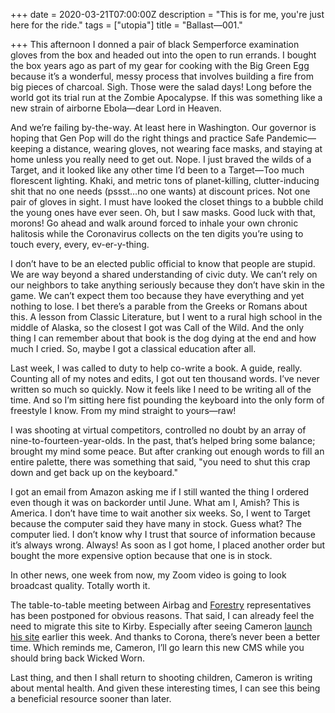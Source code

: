 +++
date = 2020-03-21T07:00:00Z
description = "This is for me, you're just here for the ride."
tags = ["utopia"]
title = "Ballast—001."

+++
This afternoon I donned a pair of black Semperforce examination gloves from the box and headed out into the open to run errands. I bought the box years ago as part of my gear for cooking with the Big Green Egg because it’s a wonderful, messy process that involves building a fire from big pieces of charcoal. Sigh. Those were the salad days! Long before the world got its trial run at the Zombie Apocalypse. If this was something like a new strain of airborne Ebola—dear Lord in Heaven.

And we’re failing by-the-way. At least here in Washington. Our governor is hoping that Gen Pop will do the right things and practice Safe Pandemic—keeping a distance, wearing gloves, not wearing face masks, and staying at home unless you really need to get out. Nope. I just braved the wilds of a Target, and it looked like any other time I’d been to a Target—Too much florescent lighting. Khaki, and metric tons of planet-killing, clutter-inducing shit that no one needs (pssst…no one wants) at discount prices. Not one pair of gloves in sight. I must have looked the closet things to a bubble child the young ones have ever seen. Oh, but I saw masks. Good luck with that, morons! Go ahead and walk around forced to inhale your own chronic halitosis while the Coronavirus collects on the ten digits you’re using to touch every, every, ev-er-y-thing. 

I don’t have to be an elected public official to know that people are stupid. We are way beyond a shared understanding of civic duty. We can’t rely on our neighbors to take anything seriously because they don’t have skin in the game. We can’t expect them too because they have everything and yet nothing to lose. I bet there’s a parable from the Greeks or Romans about this. A lesson from Classic Literature, but I went to a rural high school in the middle of Alaska, so the closest I got was Call of the Wild. And the only thing I can remember about that book is the dog dying at the end and how much I cried. So, maybe I got a classical education after all.

Last week, I was called to duty to help co-write a book. A guide, really. Counting all of my notes and edits, I got out ten thousand words. I’ve never written so much so quickly. Now it feels like I need to be writing all of the time. And so I’m sitting here fist pounding the keyboard into the only form of freestyle I know. From my mind straight to yours—raw!

I was shooting at virtual competitors, controlled no doubt by an array of nine-to-fourteen-year-olds. In the past, that’s helped bring some balance; brought my mind some peace. But after cranking out enough words to fill an entire palette, there was something that said, "you need to shut this crap down and get back up on the keyboard."

I got an email from Amazon asking me if I still wanted the thing I ordered even though it was on backorder until June. What am I, Amish? This is America. I don’t have time to wait another six weeks. So, I went to Target because the computer said they have many in stock. Guess what? The computer lied. I don’t know why I trust that source of information because it’s always wrong. Always! As soon as I got home, I placed another order but bought the more expensive option because that one is in stock.

In other news, one week from now, my Zoom video is going to look broadcast quality. Totally worth it.

The table-to-table meeting between Airbag and [Forestry](https://forestry.io "Forestry") representatives has been postponed for obvious reasons. That said, I can already feel the need to migrate this site to Kirby. Especially after seeing Cameron [launch his site](http://www.cameronmoll.com/journal/dont-call-it-a-comeback "Cameron launched his website, the one millionth to use Tiempos!") earlier this week. And thanks to Corona, there’s never been a better time. Which reminds me, Cameron, I’ll go learn this new CMS while you should bring back Wicked Worn.

Last thing, and then I shall return to shooting children, Cameron is writing about mental health. And given these interesting times, I can see this being a beneficial resource sooner than later.